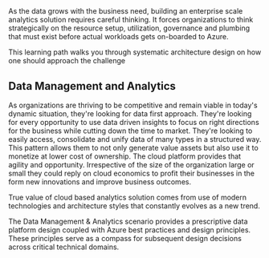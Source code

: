 ##

As the data grows with the business need, building an enterprise scale analytics solution requires careful thinking. It forces organizations to think strategically on the resource setup, utilization, governance and plumbing that must exist before actual workloads gets on-boarded to Azure.

This learning path walks you through systematic architecture design on how one should approach the challenge

## Data Management and Analytics

As organizations are thriving to be competitive and remain viable in today's dynamic situation, they're looking for data first approach. They're looking for every opportunity to use data driven insights to focus on right directions for the business while cutting down the time to market.  They're looking to easily access, consolidate and unify data of many types in a structured way. This pattern allows them to not only generate value assets but also use it to monetize at lower cost of ownership. The cloud platform provides that agility and opportunity. Irrespective of the size of the organization large or small they could reply on cloud economics to profit their businesses in the form new innovations and improve business outcomes.

True value of cloud based analytics solution comes from use of modern technologies and architecture styles that constantly evolves as a new trend.

The Data Management & Analytics scenario provides a prescriptive data platform design coupled with Azure best practices and design principles. These principles serve as a compass for subsequent design decisions across critical technical domains. 

